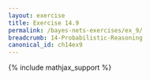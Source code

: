 ```yaml
---
layout: exercise
title: Exercise 14.9
permalink: /bayes-nets-exercises/ex_9/
breadcrumb: 14-Probabilistic-Reasoning
canonical_id: ch14ex9
---
```


{% include mathjax_support %}
